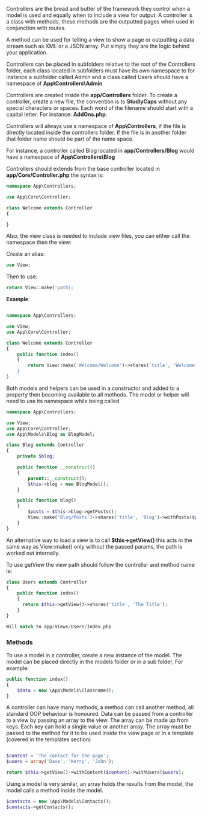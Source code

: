 Controllers are the bread and butter of the framework they control when a model is used and equally when to include a view for output. A controller is a class with methods, these methods are the outputted pages when used in conjunction with routes.

A method can be used for telling a view to show a page or outputting a data stream such as XML or a JSON array. Put simply they are the logic behind your application.

Controllers can be placed in subfolders relative to the root of the Controllers folder, each class located in subfolders must have its own namespace to for instance a subfolder called Admin and a class called Users should have a namespace of **App\Controllers\Admin**

Controllers are created inside the **app/Controllers** folder. To create a controller, create a new file, the convention is to **StudlyCaps** without any special characters or spaces. Each word of the filename should start with a capital letter. For instance: **AddOns.php**.

Controllers will always use a namespace of **App\Controllers**, if the file is directly located inside the controllers folder. If the file is in another folder that folder name should be part of the name space.

For instance, a controller called Blog located in **app/Controllers/Blog** would have a namespace of **App\Controllers\Blog**

Controllers should extends from the base controller located in **app/Core/Controller.php**  the syntax is:
```php
namespace App\Controllers;

use App\Core\Controller;

class Welcome extends Controller 
{

}
```

Also, the view class is needed to include view files, you can either call the namespace then the view:

Create an alias:
```php
use View;
```
Then to use:

```php
return View::make('path);
```

**Example**

```php

namespace App\Controllers;

use View;
use App\Core\Controller;

class Welcome extends Controller
{
    public function index()
    {   
        return View::make('Welcome/Welcome')->shares('title', 'Welcome);
    }
}
```


Both models and helpers can be used in a constructor and added to a property then becoming available to all methods. The model or helper will need to use its namespace while being called
```php
namespace App\Controllers;

use View;
use App\Core\Controller;
use App\Models\Blog as BlogModel;

class Blog extends Controller 
{
    private $blog;

    public function __construct()
    {
        parent::__construct();
        $this->blog = new BlogModel();
    }

    public function blog()
    {
        $posts = $this->blog->getPosts();
        View::make('Blog/Posts')->shares('title', 'Blog')->withPosts($posts);
    }
}
```

An alternative way to load a view is to call **$this->getView()** this acts in the same way as View::make() only without the passed params, the path is worked out internally. 

To use getView the view path should follow the controller and method name ie:

```php
class Users extends Controller
{
    public function index()
    {
      return $this->getView()->shares('title', 'The Title');
    }
}

Will match to app/Views/Users/Index.php
```

### Methods
To use a model in a controller, create a new instance of the model. The model can be placed directly in the models folder or in a sub folder, For example:

```php
public function index()
{
    $data = new \App\Models\Classname();
}
```


A controller can have many methods, a method can call another method, all standard OOP behaviour is honoured. Data can be passed from a controller to a view by passing an array to the view. The array can be made up from keys. Each key can hold a single value or another array. The array must be passed to the method for it to be used inside the view page or in a template (covered in the templates section)

```php

$content = 'The contact for the page';
$users = array('Dave', 'Kerry', 'John');

return $this->getView()->withContent($content)->withUsers($users);
```

Using a model is very similar, an array holds the results from the model, the model calls a method inside the model.

```php
$contacts = new \App\Models\Contacts();
$contacts->getContacts();
```